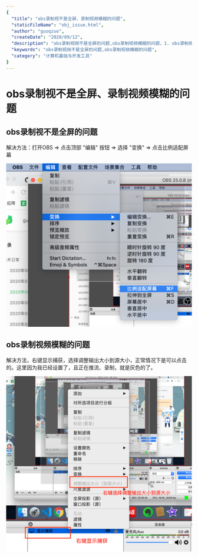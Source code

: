 ```yaml
---
{
  "title": "obs录制视不是全屏、录制视频模糊的问题",
  "staticFileName": "obj_issue.html",
  "author": "guoqzuo",
  "createDate": "2020/09/12",
  "description": "obs录制视频不是全屏的问题,obs录制视频模糊的问题，1. obs录制视不是全屏的问题, 解决方法：打开OBS => 点击顶部 '编辑' 按钮 => 选择 '变换' => 点击比例适配屏幕，2. obs录制视频模糊的问题 解决方法，右键显示捕获，选择调整输出大小到源大小，正常情况下是可以点击的。这里因为我已经设置了，且正在推流、录制，就是灰色的了。",
  "keywords": "obs录制视频不是全屏的问题,obs录制视频模糊的问题",
  "category": "计算机基础与开发工具"
}
---
```

# obs录制视不是全屏、录制视频模糊的问题

## obs录制视不是全屏的问题

解决方法：打开OBS => 点击顶部 "编辑" 按钮 => 选择 "变换" => 点击比例适配屏幕

![obj_1.png](../../../images/blog/others/obj_1.png)


## obs录制视频模糊的问题

解决方法，右键显示捕获，选择调整输出大小到源大小，正常情况下是可以点击的。这里因为我已经设置了，且正在推流、录制，就是灰色的了。

![obj_2.png](../../../images/blog/others/obj_2.png)